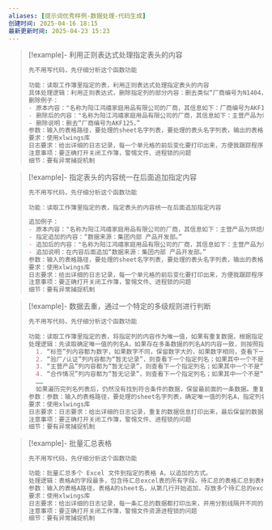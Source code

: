 ```yaml
---
aliases: [提示词优秀样例-数据处理-代码生成]
创建时间: 2025-04-16 18:15
最新更新时间: 2025-04-23 15:23
---
```

>[!example]-  利用正则表达式处理指定表头的内容
>```markdown
> 先不用写代码，先仔细分析这个函数功能  
>   
> 功能：读取工作簿里指定的表，利用正则表达式处理指定表头的内容
> 具体处理逻辑：利用正则表达式，删除指定列的部分内容：删去类似“厂商编号为N1404，，”的内容
> 删除例子：
> - 原本内容："名称为阳江鸿禧家庭用品有限公司的厂商，其信息如下：厂商编号为AKF125，主营产品为烘焙用品、厨房五金工具，联系方式为曾仕喜 总经理 手机：18926359852 地址：广东省阳江市江城区卫城路259号二楼，主销市场为暂无记录，验厂/认证为ISO 9001、ISO 14001、BSCI，合作情况为暂无记录，是否供样为暂无记录，网址为暂无记录，备注为暂无记录。"
> - 删除后的内容："名称为阳江鸿禧家庭用品有限公司的厂商，其信息如下：主营产品为烘焙用品、厨房五金工具，联系方式为曾仕喜 总经理 手机：18926359852 地址：广东省阳江市江城区卫城路259号二楼，主销市场为暂无记录，验厂/认证为ISO 9001、ISO 14001、BSCI，合作情况为暂无记录，是否供样为暂无记录，网址为暂无记录，备注为暂无记录。"
> - 删除说明：删去“厂商编号为AKF125，”
> 参数：输入的表格路径，要处理的sheet名字列表，要处理的表头名字列表，输出的表格路径，列名所在的行数，处理的正则表达式
> 要求：使用xlwings库  
> 日志要求：给出详细的日志记录，每一个单元格的前后变化要打印出来，方便我跟踪程序和分析工作簿状态
> 注意事项：要正确打开关闭工作簿，警惕文件、进程锁的问题  
> 细节：要有异常捕捉机制
> ```




>[!example]- 指定表头的内容统一在后面追加指定内容
>```markdown
>先不用写代码，先仔细分析这个函数功能  
>   
> 功能：读取工作簿里指定的表，指定表头的内容统一在后面追加指定内容
> 
> 追加例子：
> - 原本内容："名称为阳江鸿禧家庭用品有限公司的厂商，其信息如下：主营产品为烘焙用品、厨房五金工具，联系方式为曾仕喜 总经理 手机：18926359852 地址：广东省阳江市江城区卫城路259号二楼，主销市场为暂无记录，验厂/认证为ISO 9001、ISO 14001、BSCI，合作情况为暂无记录，是否供样为暂无记录，网址为暂无记录，备注为暂无记录。"
> - 指定追加的内容：“数据来源：集团内部 产品开发部。”
> - 追加后的内容："名称为阳江鸿禧家庭用品有限公司的厂商，其信息如下：主营产品为烘焙用品、厨房五金工具，联系方式为曾仕喜 总经理 手机：18926359852 地址：广东省阳江市江城区卫城路259号二楼，主销市场为暂无记录，验厂/认证为ISO 9001、ISO 14001、BSCI，合作情况为暂无记录，是否供样为暂无记录，网址为暂无记录，备注为暂无记录。数据来源：集团内部 产品开发部。"
> - 追加说明：在内容后面追加“数据来源：集团内部 产品开发部。”
> 参数：输入的表格路径，要处理的sheet名字列表，要处理的表头名字列表，输出的表格路径，列名所在的行数，追加内容
> 要求：使用xlwings库  
> 日志要求：给出详细的日志记录，每一个单元格的前后变化要打印出来，方便我跟踪程序和分析工作簿状态
> 注意事项：要正确打开关闭工作簿，警惕文件、进程锁的问题  
> 细节：要有异常捕捉机制
>``` 



>[!example]-  数据去重，通过一个特定的多级规则进行判断
>```markdown
> 先不用写代码，先仔细分析这个函数功能  
>   
> 功能：读取工作簿里指定的表，将指定列的内容作为唯一值，如果有重复数据，根据指定列名列表的内容去重
> 处理逻辑：先读取确定唯一值的列名A，如果存在多条数据的列名A的内容一致，则按照指定列名列表['标签','验厂/认证','主营产品','合作情况']的内容去重，按顺序读取列表，去重逻辑和优先级为： 
> 	1. “标签”列内容都为数字，如果数字不同，保留数字大的，如果数字相同，查看下一个指定列名 
> 	2. “验厂/认证”列内容都为“暂无记录”，则查看下一个指定列名；如果其中一个不是“暂无记录”，则保留此条数据；如果都不是“暂无记录”，则保留字数更多的那条数据 
> 	3. “主营产品”列内容都为“暂无记录”，则查看下一个指定列名；如果其中一个不是“暂无记录”，则保留此条数据；如果都不是“暂无记录”，则保留字数更多的那条数据 
> 	4. “合作情况”列内容都为“暂无记录”，则查看下一个指定列名；如果其中一个不是“暂无记录”，则保留此条数据；如果都不是“暂无记录”，则保留字数更多的那条数据 
> 	……
> 	如果遍历完列名列表后，仍然没有找到符合条件的数据，保留最前面的一条数据。重复的数据中只保留一条，其余的要删除
> 参数：参数：输入的表格路径，要处理的sheet名字列表，确定唯一值的列名A，指定列名列表，输出的表格路径，列名所在的行数
> 要求：使用xlwings库  
> 日志要求：日志要求：给出详细的日志记录，重复的数据信息打印出来，最后保留的数据信息打印出来，要"*"隔开不同的重复的数据，方便我跟踪程序和分析工作簿状态
> 注意事项：要正确打开关闭工作簿，警惕文件、进程锁的问题  
> 细节：要有异常捕捉机制
> ```




>[!example]-  批量汇总表格
>```python
> 先不用写代码，先仔细分析这个函数功能  
>
> 功能：批量汇总多个 Excel 文件到指定的表格 A，以追加的方式。
> 处理逻辑：表格A的字段最多，包含待汇总excel表的所有字段。待汇总的表格汇总到表格A时，有些字段是原本没有的，则这些字段汇总要根据json文件的内容去填写（此json文件说明了当某个字段不存在时要填写什么内容。特殊情况：如果配置为""，则意味着空白即可。示例1："主销市场":"暂无记录" ；示例2："微信":""）
> 参数：输入的表格A路径，表格A的sheet名，从第几行开始追加，存放多个待汇总的excel文件夹路径，配置json文件路径，输出的汇总表格路径，A表格列名所在的行数，待汇总表格列名所在的行数
> 要求：使用xlwings库  
> 日志要求：给出详细的日志记录，每一条汇总的数据都打印出来，并用分割线隔开不同的数据行，方便我跟踪程序和分析工作簿状态
> 注意事项：要正确打开关闭工作簿，警惕文件资源进程锁的问题  
> 细节：要有异常捕捉机制
> ```







